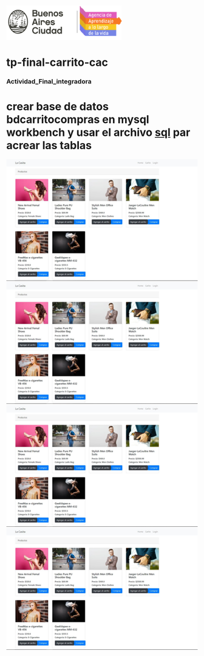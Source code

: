 <img src="logo OK.png" alt="My cool logo"/>

# tp-final-carrito-cac 

### Actividad_Final_integradora

# crear base de datos bdcarritocompras en mysql workbench  y usar el archivo  [sql](https://github.com/flavio3313/cac-carrito/blob/Develop/database/20210519.sql) par acrear las tablas 


<img src = "https://github.com/flavio3313/cac-carrito/blob/Develop/1.JPG" alt ="1"/>
<img src = "https://github.com/flavio3313/cac-carrito/blob/Develop/1.JPG" alt ="2"/>
<img src = "https://github.com/flavio3313/cac-carrito/blob/Develop/1.JPG" alt ="3"/>
<img src = "https://github.com/flavio3313/cac-carrito/blob/Develop/1.JPG" alt ="4"/>
